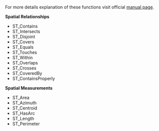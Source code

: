 For more details explanation of these functions visit official [manual page](http://postgis.net/docs/manual-2.0/reference.html).

**Spatial Relationships**
* ST_Contains 
* ST_Intersects 
* ST_Disjoint
* ST_Covers
* ST_Equals
* ST_Touches
* ST_Within
* ST_Overlaps 
* ST_Crosses
* ST_CoveredBy
* ST_ContainsProperly

**Spatial Measurements**
* ST_Area
* ST_Azimuth
* ST_Centroid
* ST_HasArc
* ST_Length
* ST_Perimeter
